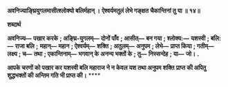**अवनिज्याङ्घ्रियुगलमासीत्श्लोक्यो बलिर्महान् ।** **ऐश्वर्यमतुलं लेभे गङ्क्षत चैकान्तिनां तु या ॥ १४॥** 

**शब्दार्थ** 

**अवनिज्य—** **पखार करके** **; अङ्घ्रि-युगलम्—** **दोनों पाँव** **; आसीत्—** **बन गया** **; श्लोक्य:—** **यशस्वी** **; बलि:—** **राजा बलि** **;** **महान्—** **महान** **; ऐश्वर्यम्—** **शक्ति** **; अतुलम्—** **अनुपम** **; लेभे—** **प्राप्त किया** **; गतीम्—** **लक्ष्य** **; च—** **तथा** **; एकान्तिनाम्—** **भगवान् के** **अनन्य भक्तों के** **; तु—** **निस्सन्देह** **; या—** **जो।** **.** 

**आपके चरणों को पखार कर यशस्वी बलि महाराज ने न केवल यश तथा अनुपम शक्ति** **प्राप्त की अपितु शुद्धभक्तों की अन्तिम गति भी प्राप्त की।** **** 
